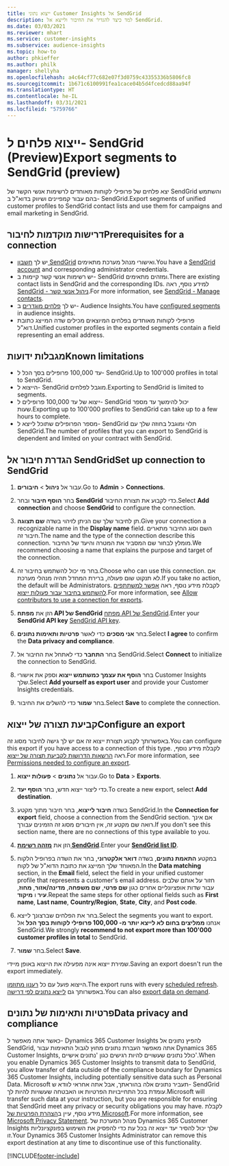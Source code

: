 ```yaml
---
title: ייצוא נתוני Customer Insights אל SendGrid
description: למד כיצד להגדיר את החיבור ולייצא אל SendGrid.
ms.date: 03/03/2021
ms.reviewer: mhart
ms.service: customer-insights
ms.subservice: audience-insights
ms.topic: how-to
author: phkieffer
ms.author: philk
manager: shellyha
ms.openlocfilehash: a4c64cf77c682e07f3d0759c43355336b5806fc8
ms.sourcegitcommit: 1b671c6100991fea1cace04b5d4fcedcd88aa94f
ms.translationtype: HT
ms.contentlocale: he-IL
ms.lasthandoff: 03/31/2021
ms.locfileid: "5759766"
---
```

# <a name="export-segments-to-sendgrid-preview"></a><span data-ttu-id="d7105-103">ייצוא פלחים ל- SendGrid‏ (Preview)</span><span class="sxs-lookup"><span data-stu-id="d7105-103">Export segments to SendGrid (preview)</span></span>

<span data-ttu-id="d7105-104">יצא פלחים של פרופילי לקוחות מאוחדים לרשימות אנשי הקשר של SendGrid והשתמש בהם עבור קמפיינים ושיווק בדוא"ל ב- SendGrid.</span><span class="sxs-lookup"><span data-stu-id="d7105-104">Export segments of unified customer profiles to SendGrid contact lists and use them for campaigns and email marketing in SendGrid.</span></span> 

## <a name="prerequisites-for-a-connection"></a><span data-ttu-id="d7105-105">דרישות מוקדמות לחיבור</span><span class="sxs-lookup"><span data-stu-id="d7105-105">Prerequisites for a connection</span></span>

-   <span data-ttu-id="d7105-106">יש לך [חשבון SendGrid](https://sendgrid.com/) ואישורי מנהל מערכת מתאימים.</span><span class="sxs-lookup"><span data-stu-id="d7105-106">You have a [SendGrid account](https://sendgrid.com/) and corresponding administrator credentials.</span></span>
-   <span data-ttu-id="d7105-107">יש רשימות אנשי קשר קיימות ב- SendGrid ומזהים מתאימים.</span><span class="sxs-lookup"><span data-stu-id="d7105-107">There are existing contact lists in SendGrid and the corresponding IDs.</span></span> <span data-ttu-id="d7105-108">למידע נוסף, ראה [SendGrid - ניהול אנשי קשר](https://sendgrid.com/docs/ui/managing-contacts/create-and-manage-contacts/#manage-contacts).</span><span class="sxs-lookup"><span data-stu-id="d7105-108">For more information, see [SendGrid - Manage contacts](https://sendgrid.com/docs/ui/managing-contacts/create-and-manage-contacts/#manage-contacts).</span></span>
-   <span data-ttu-id="d7105-109">יש לך [פלחים מוגדרים](segments.md) ב- Audience Insights.</span><span class="sxs-lookup"><span data-stu-id="d7105-109">You have [configured segments](segments.md) in audience insights.</span></span>
-   <span data-ttu-id="d7105-110">פרופילי לקוחות מאוחדים בפלחים המיוצאים מכילים שדה המייצג כתובת דוא"ל.</span><span class="sxs-lookup"><span data-stu-id="d7105-110">Unified customer profiles in the exported segments contain a field representing an email address.</span></span>

## <a name="known-limitations"></a><span data-ttu-id="d7105-111">מגבלות ידועות</span><span class="sxs-lookup"><span data-stu-id="d7105-111">Known limitations</span></span>

- <span data-ttu-id="d7105-112">עד 100,000 פרופילים בסך הכל ל- SendGrid.</span><span class="sxs-lookup"><span data-stu-id="d7105-112">Up to 100'000 profiles in total to SendGrid.</span></span>
- <span data-ttu-id="d7105-113">הייצוא ל- SendGrid מוגבל לפלחים.</span><span class="sxs-lookup"><span data-stu-id="d7105-113">Exporting to SendGrid is limited to segments.</span></span>
- <span data-ttu-id="d7105-114">ייצוא של עד 100,000 פרופילים ל- SendGrid יכול להימשך עד מספר שעות.</span><span class="sxs-lookup"><span data-stu-id="d7105-114">Exporting up to 100'000 profiles to SendGrid can take up to a few hours to complete.</span></span> 
- <span data-ttu-id="d7105-115">מספר הפרופילים שתוכל לייצא ל- SendGrid תלוי ומוגבל בחוזה שלך עם SendGrid.</span><span class="sxs-lookup"><span data-stu-id="d7105-115">The number of profiles that you can export to SendGrid is dependent and limited on your contract with SendGrid.</span></span>

## <a name="set-up-connection-to-sendgrid"></a><span data-ttu-id="d7105-116">הגדרת חיבור אל SendGrid</span><span class="sxs-lookup"><span data-stu-id="d7105-116">Set up connection to SendGrid</span></span>

1. <span data-ttu-id="d7105-117">עבור אל **ניהול** > **חיבורים**.</span><span class="sxs-lookup"><span data-stu-id="d7105-117">Go to **Admin** > **Connections**.</span></span>

1. <span data-ttu-id="d7105-118">בחר **הוסף חיבור** ובחר **SendGrid** כדי לקבוע את תצורת החיבור.</span><span class="sxs-lookup"><span data-stu-id="d7105-118">Select **Add connection** and choose **SendGrid** to configure the connection.</span></span>

1. <span data-ttu-id="d7105-119">תן לחיבור שלך שם הניתן לזיהוי בשדה **שם תצוגה**.</span><span class="sxs-lookup"><span data-stu-id="d7105-119">Give your connection a recognizable name in the **Display name** field.</span></span> <span data-ttu-id="d7105-120">השם וסוג החיבור מתארים חיבור זה.</span><span class="sxs-lookup"><span data-stu-id="d7105-120">The name and the type of the connection describe this connection.</span></span> <span data-ttu-id="d7105-121">מומלץ לבחור שם המסביר את המטרה והיעד של החיבור.</span><span class="sxs-lookup"><span data-stu-id="d7105-121">We recommend choosing a name that explains the purpose and target of the connection.</span></span>

1. <span data-ttu-id="d7105-122">בחר מי יכול להשתמש בחיבור זה.</span><span class="sxs-lookup"><span data-stu-id="d7105-122">Choose who can use this connection.</span></span> <span data-ttu-id="d7105-123">אם לא תנקוט שום פעולה, ברירת המחדל תהיה מנהלי מערכת.</span><span class="sxs-lookup"><span data-stu-id="d7105-123">If you take no action, the default will be Administrators.</span></span> <span data-ttu-id="d7105-124">לקבלת מידע נוסף, ראה [אפשר למשתתפים להשתמש בחיבור עבור פעולות ייצוא](connections.md#allow-contributors-to-use-a-connection-for-exports).</span><span class="sxs-lookup"><span data-stu-id="d7105-124">For more information, see [Allow contributors to use a connection for exports](connections.md#allow-contributors-to-use-a-connection-for-exports).</span></span>

1. <span data-ttu-id="d7105-125">הזן את **מפתח API של SendGrid** [מפתח API של SendGrid](https://sendgrid.com/docs/ui/account-and-settings/api-keys/).</span><span class="sxs-lookup"><span data-stu-id="d7105-125">Enter your **SendGrid API key** [SendGrid API key](https://sendgrid.com/docs/ui/account-and-settings/api-keys/).</span></span>

1. <span data-ttu-id="d7105-126">בחר **אני מסכים** כדי לאשר **פרטיות ותאימות נתונים**.</span><span class="sxs-lookup"><span data-stu-id="d7105-126">Select **I agree** to confirm the **Data privacy and compliance**.</span></span>

1. <span data-ttu-id="d7105-127">בחר **התחבר** כדי לאתחל את החיבור אל SendGrid.</span><span class="sxs-lookup"><span data-stu-id="d7105-127">Select **Connect** to initialize the connection to SendGrid.</span></span>

1. <span data-ttu-id="d7105-128">בחר **הוסף את עצמך כמשתמש ייצוא** וספק את אישורי Customer Insights שלך.</span><span class="sxs-lookup"><span data-stu-id="d7105-128">Select **Add yourself as export user** and provide your Customer Insights credentials.</span></span>

1. <span data-ttu-id="d7105-129">בחר **שמור** כדי להשלים את החיבור.</span><span class="sxs-lookup"><span data-stu-id="d7105-129">Select **Save** to complete the connection.</span></span>

## <a name="configure-an-export"></a><span data-ttu-id="d7105-130">קביעת תצורה של ייצוא</span><span class="sxs-lookup"><span data-stu-id="d7105-130">Configure an export</span></span>

<span data-ttu-id="d7105-131">באפשרותך לקבוע תצורת ייצוא זה אם יש לך גישה לחיבור מסוג זה.</span><span class="sxs-lookup"><span data-stu-id="d7105-131">You can configure this export if you have access to a connection of this type.</span></span> <span data-ttu-id="d7105-132">לקבלת מידע נוסף, ראה [הרשאות הדרושות לקביעת תצורה של ייצוא](export-destinations.md#set-up-a-new-export).</span><span class="sxs-lookup"><span data-stu-id="d7105-132">For more information, see [Permissions needed to configure an export](export-destinations.md#set-up-a-new-export).</span></span>

1. <span data-ttu-id="d7105-133">עבור אל **נתונים** > **פעולות ייצוא**.</span><span class="sxs-lookup"><span data-stu-id="d7105-133">Go to **Data** > **Exports**.</span></span>

1. <span data-ttu-id="d7105-134">כדי ליצור ייצוא חדש, בחר **הוסף יעד**.</span><span class="sxs-lookup"><span data-stu-id="d7105-134">To create a new export, select **Add destination**.</span></span>

1. <span data-ttu-id="d7105-135">בשדה **חיבור לייצוא**, בחר חיבור מתוך מקטע SendGrid.</span><span class="sxs-lookup"><span data-stu-id="d7105-135">In the **Connection for export** field, choose a connection from the SendGrid section.</span></span> <span data-ttu-id="d7105-136">אם אינך רואה שם מקטע זה, אין חיבורים מסוג זה הזמינים עבורך.</span><span class="sxs-lookup"><span data-stu-id="d7105-136">If you don't see this section name, there are no connections of this type available to you.</span></span>

1. <span data-ttu-id="d7105-137">הזן את **[מזהה רשימת SendGrid](https://sendgrid.com/docs/ui/managing-contacts/create-and-manage-contacts/#manage-contacts)**.</span><span class="sxs-lookup"><span data-stu-id="d7105-137">Enter your **[SendGrid list ID](https://sendgrid.com/docs/ui/managing-contacts/create-and-manage-contacts/#manage-contacts)**.</span></span>

1. <span data-ttu-id="d7105-138">במקטע **התאמת נתונים**, בשדה **דואר אלקטרוני**, בחר את השדה בפרופיל הלקוח המאוחד שלך המייצג את כתובת הדוא"ל של לקוח.</span><span class="sxs-lookup"><span data-stu-id="d7105-138">In the **Data matching** section, in the **Email** field, select the field in your unified customer profile that represents a customer's email address.</span></span> <span data-ttu-id="d7105-139">חזור על אותם שלבים עבור שדות אופציונליים אחרים כגון **שם פרטי**, **שם משפחה**, **מדינה/אזור**, **מחוז**, **עיר** ו **מיקוד**.</span><span class="sxs-lookup"><span data-stu-id="d7105-139">Repeat the same steps for other optional fields such as **First name**, **Last name**, **Country/Region**, **State**, **City**, and **Post code**.</span></span>

1. <span data-ttu-id="d7105-140">בחר את הפלחים שברצונך לייצא.</span><span class="sxs-lookup"><span data-stu-id="d7105-140">Select the segments you want to export.</span></span> <span data-ttu-id="d7105-141">אנחנו **ממליצים בחום לא לייצא יותר מ- 100,000 פרופילי לקוחות בסך הכל** אל SendGrid.</span><span class="sxs-lookup"><span data-stu-id="d7105-141">We strongly **recommend to not export more than 100'000 customer profiles in total** to SendGrid.</span></span> 

1. <span data-ttu-id="d7105-142">בחר **שמור**.</span><span class="sxs-lookup"><span data-stu-id="d7105-142">Select **Save**.</span></span>

<span data-ttu-id="d7105-143">שמירת ייצוא אינה מפעילה את הייצוא באופן מיידי.</span><span class="sxs-lookup"><span data-stu-id="d7105-143">Saving an export doesn't run the export immediately.</span></span>

<span data-ttu-id="d7105-144">הייצוא פועל עם כל [רענון מתוזמן](system.md#schedule-tab).</span><span class="sxs-lookup"><span data-stu-id="d7105-144">The export runs with every [scheduled refresh](system.md#schedule-tab).</span></span> <span data-ttu-id="d7105-145">באפשרותך גם [לייצא נתונים לפי דרישה](export-destinations.md#run-exports-on-demand).</span><span class="sxs-lookup"><span data-stu-id="d7105-145">You can also [export data on demand](export-destinations.md#run-exports-on-demand).</span></span> 

## <a name="data-privacy-and-compliance"></a><span data-ttu-id="d7105-146">פרטיות ותאימות של נתונים</span><span class="sxs-lookup"><span data-stu-id="d7105-146">Data privacy and compliance</span></span>

<span data-ttu-id="d7105-147">כאשר אתה מאפשר ל- Dynamics 365 Customer Insights להפיץ נתונים אל SendGrid, אתה מאפשר העברת נתונים מחוץ לגבול התאימות עבור Dynamics 365 Customer Insights, כולל נתונים שעשויים להיות רגישים כגון 'נתונים אישיים'.</span><span class="sxs-lookup"><span data-stu-id="d7105-147">When you enable Dynamics 365 Customer Insights to transmit data to SendGrid, you allow transfer of data outside of the compliance boundary for Dynamics 365 Customer Insights, including potentially sensitive data such as Personal Data.</span></span> <span data-ttu-id="d7105-148">Microsoft תעביר נתונים אלה בהוראתך, אבל אתה אחראי לוודא ש- SendGrid עומדת בכל התחייבויות הפרטיות או האבטחה שעשויות להיות לך.</span><span class="sxs-lookup"><span data-stu-id="d7105-148">Microsoft will transfer such data at your instruction, but you are responsible for ensuring that SendGrid meet any privacy or security obligations you may have.</span></span> <span data-ttu-id="d7105-149">לקבלת מידע נוסף, עיין ב[הצהרת הפרטיות של Microsoft](https://go.microsoft.com/fwlink/?linkid=396732).</span><span class="sxs-lookup"><span data-stu-id="d7105-149">For more information, see [Microsoft Privacy Statement](https://go.microsoft.com/fwlink/?linkid=396732).</span></span>
<span data-ttu-id="d7105-150">מנהל המערכת של Dynamics 365 Customer Insights שלך יכול להסיר יעד ייצוא זה בכל עת כדי להפסיק את השימוש בפונקציונליות זו.</span><span class="sxs-lookup"><span data-stu-id="d7105-150">Your Dynamics 365 Customer Insights Administrator can remove this export destination at any time to discontinue use of this functionality.</span></span>


[!INCLUDE[footer-include](../includes/footer-banner.md)]
